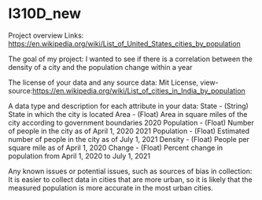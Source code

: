 # I310D_new
Project overview
Links: https://en.wikipedia.org/wiki/List_of_United_States_cities_by_population

The goal of my project: I wanted to see if there is a correlation between the density of a city and the population change within a year

The license of your data and any source data: Mit License, view-source:https://en.wikipedia.org/wiki/List_of_cities_in_India_by_population

A data type and description for each attribute in your data: 
State - (String) State in which the city is located
Area - (Float) Area in square miles of the city according to government boundaries
2020 Population - (Float) Number of people in the city as of April 1, 2020
2021 Population - (Float) Estimated number of people in the city as of July 1, 2021
Density - (Float) People per square mile as of April 1, 2020
Change - (Float) Percent change in population from April 1, 2020 to July 1, 2021

Any known issues or potential issues, such as sources of bias in collection: It is easier to collect data in cities that are more urban, so it is likely that the measured population is more accurate in the most urban cities. 